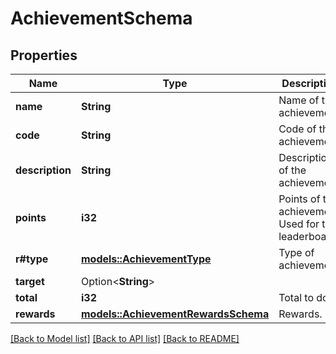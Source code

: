 # AchievementSchema

## Properties

Name | Type | Description | Notes
------------ | ------------- | ------------- | -------------
**name** | **String** | Name of the achievement. | 
**code** | **String** | Code of the achievement.  | 
**description** | **String** | Description of the achievement. | 
**points** | **i32** | Points of the achievement. Used for the leaderboard. | 
**r#type** | [**models::AchievementType**](AchievementType.md) | Type of achievement. | 
**target** | Option<**String**> |  | 
**total** | **i32** | Total to do. | 
**rewards** | [**models::AchievementRewardsSchema**](AchievementRewardsSchema.md) | Rewards. | 

[[Back to Model list]](../README.md#documentation-for-models) [[Back to API list]](../README.md#documentation-for-api-endpoints) [[Back to README]](../README.md)



